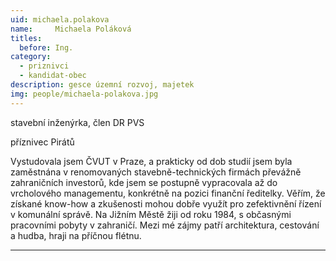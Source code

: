 ```yaml
---
uid: michaela.polakova
name:     Michaela Poláková
titles:
  before: Ing.
category:
  - priznivci
  - kandidat-obec
description: gesce územní rozvoj, majetek
img: people/michaela-polakova.jpg
---
```


stavební inženýrka, člen DR PVS

příznivec Pirátů

Vystudovala jsem ČVUT v Praze, a prakticky od dob studií jsem byla zaměstnána  v renomovaných stavebně-technických firmách převážně zahraničních investorů, kde jsem se postupně vypracovala až do vrcholového managementu, konkrétně na pozici finanční ředitelky. Věřím, že získané know-how a zkušenosti  mohou dobře využít pro zefektivnění  řízení v komunální správě. Na Jižním Městě žiji od roku 1984, s občasnými pracovními pobyty v zahraničí. Mezi mé zájmy patří architektura, cestování a hudba, hraji na příčnou flétnu. 
  

---
